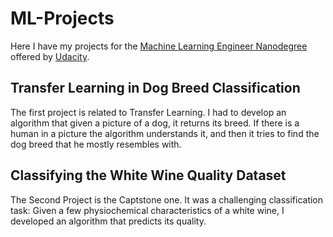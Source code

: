 # ML-Projects
Here I have my projects for the [Machine Learning Engineer Nanodegree](https://www.udacity.com/course/machine-learning-engineer-nanodegree--nd009t) offered by [Udacity](https://eu.udacity.com/).

## Transfer Learning in Dog Breed Classification

The first project is related to Transfer Learning. 
I had to develop an algorithm that given a picture of a dog, it returns its breed. If there
is a human in a picture the algorithm understands it, and then it tries to find the dog breed
that he mostly resembles with. 

## Classifying the White Wine Quality Dataset

The Second Project is the Captstone one. It was a challenging classification task: Given a few 
physiochemical characteristics of a white wine, I developed an algorithm that predicts its 
quality.

